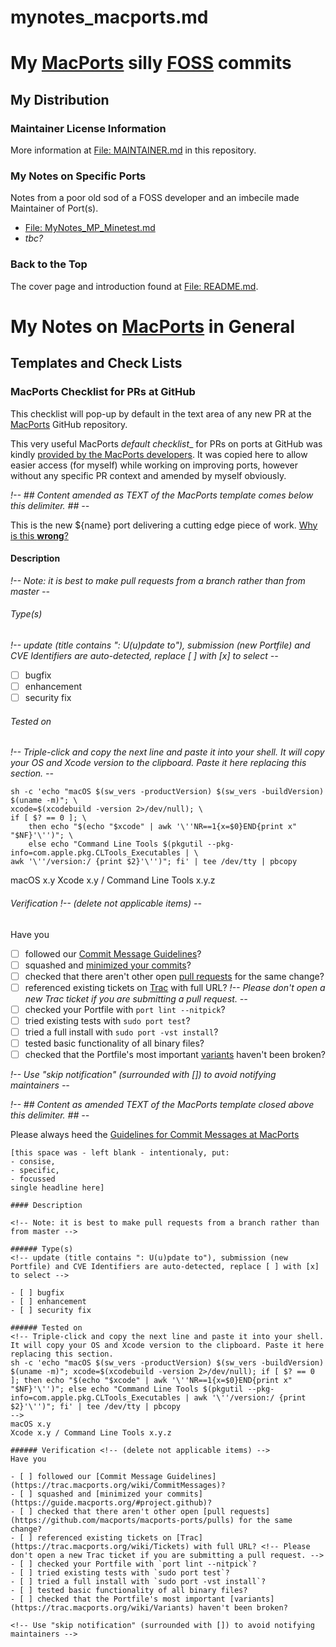 mynotes_macports.md
===================

# My [MacPorts](https://www.macports.org/) silly [FOSS](https://www.debian.org/intro/free) commits

## My Distribution

### Maintainer License Information

More information at [File: MAINTAINER.md](MAINTAINER.md) in this repository.

### My Notes on Specific Ports

Notes from a poor old sod of a FOSS developer and an imbecile made Maintainer of Port(s).

- [File: MyNotes_MP_Minetest.md](mynotes_mp_minetest.md)
- _tbc?_


### Back to the Top

The cover page and introduction found at [File: README.md](README.md).


# My Notes on **[MacPorts](https://www.macports.org/)** in General

## Templates and Check Lists

### MacPorts Checklist for PRs at GitHub

This checklist will pop-up by default in the text area of any new PR at the
[MacPorts](https://guide.macports.org/#project.github) GitHub repository.

This very useful MacPorts _default checklist__ for PRs on ports at GitHub was kindly
[provided by the MacPorts developers](https://guide.macports.org/#project.github).
It was copied here to allow easier access (for myself) while working on improving ports,
however without any specific PR context and amended by myself obviously.

_!-- ## Content amended as TEXT of the MacPorts template comes below this delimiter. ## --_

This is the new ${name} port delivering a cutting edge piece of work. [Why is this **wrong**?](https://trac.macports.org/wiki/CommitMessages)

#### Description

_!-- Note: it is best to make pull requests from a branch rather than from master --_

###### Type(s)
_!-- update (title contains ": U(u)pdate to"), submission (new Portfile) and CVE Identifiers are auto-detected, replace [ ] with [x] to select --_

- [ ] bugfix
- [ ] enhancement
- [ ] security fix

###### Tested on
_!--
Triple-click and copy the next line and paste it into your shell. It will copy your OS and Xcode version to the clipboard. Paste it here replacing this section.
--_
```
sh -c 'echo "macOS $(sw_vers -productVersion) $(sw_vers -buildVersion) $(uname -m)"; \
xcode=$(xcodebuild -version 2>/dev/null); \
if [ $? == 0 ]; \
    then echo "$(echo "$xcode" | awk '\''NR==1{x=$0}END{print x" "$NF}'\'')"; \
    else echo "Command Line Tools $(pkgutil --pkg-info=com.apple.pkg.CLTools_Executables | \
awk '\''/version:/ {print $2}'\'')"; fi' | tee /dev/tty | pbcopy
```

macOS x.y
Xcode x.y / Command Line Tools x.y.z

###### Verification _!-- (delete not applicable items) --_
Have you

- [ ] followed our [Commit Message Guidelines](https://trac.macports.org/wiki/CommitMessages)?
- [ ] squashed and [minimized your commits](https://guide.macports.org/#project.github)?
- [ ] checked that there aren't other open [pull requests](https://github.com/macports/macports-ports/pulls) for the same change?
- [ ] referenced existing tickets on [Trac](https://trac.macports.org/wiki/Tickets) with full URL? _!-- Please don't open a new Trac ticket if you are submitting a pull request. --_
- [ ] checked your Portfile with `port lint --nitpick`?
- [ ] tried existing tests with `sudo port test`?
- [ ] tried a full install with `sudo port -vst install`?
- [ ] tested basic functionality of all binary files?
- [ ] checked that the Portfile's most important [variants](https://trac.macports.org/wiki/Variants) haven't been broken?

_!-- Use "skip notification" (surrounded with []) to avoid notifying maintainers --_

_!-- ## Content as amended TEXT of the MacPorts template closed above this delimiter. ## --_

Please always heed the [Guidelines for Commit Messages at MacPorts](https://trac.macports.org/wiki/CommitMessages)

<!-- ## Content of the MacPorts template comes below this delimiter. ## -->
```
[this space was - left blank - intentionaly, put:
- consise,
- specific,
- focussed
single headline here]

#### Description

<!-- Note: it is best to make pull requests from a branch rather than from master -->

###### Type(s)
<!-- update (title contains ": U(u)pdate to"), submission (new Portfile) and CVE Identifiers are auto-detected, replace [ ] with [x] to select -->

- [ ] bugfix
- [ ] enhancement
- [ ] security fix

###### Tested on
<!-- Triple-click and copy the next line and paste it into your shell. It will copy your OS and Xcode version to the clipboard. Paste it here replacing this section.
sh -c 'echo "macOS $(sw_vers -productVersion) $(sw_vers -buildVersion) $(uname -m)"; xcode=$(xcodebuild -version 2>/dev/null); if [ $? == 0 ]; then echo "$(echo "$xcode" | awk '\''NR==1{x=$0}END{print x" "$NF}'\'')"; else echo "Command Line Tools $(pkgutil --pkg-info=com.apple.pkg.CLTools_Executables | awk '\''/version:/ {print $2}'\'')"; fi' | tee /dev/tty | pbcopy
-->
macOS x.y
Xcode x.y / Command Line Tools x.y.z

###### Verification <!-- (delete not applicable items) -->
Have you

- [ ] followed our [Commit Message Guidelines](https://trac.macports.org/wiki/CommitMessages)?
- [ ] squashed and [minimized your commits](https://guide.macports.org/#project.github)?
- [ ] checked that there aren't other open [pull requests](https://github.com/macports/macports-ports/pulls) for the same change?
- [ ] referenced existing tickets on [Trac](https://trac.macports.org/wiki/Tickets) with full URL? <!-- Please don't open a new Trac ticket if you are submitting a pull request. -->
- [ ] checked your Portfile with `port lint --nitpick`?
- [ ] tried existing tests with `sudo port test`?
- [ ] tried a full install with `sudo port -vst install`?
- [ ] tested basic functionality of all binary files?
- [ ] checked that the Portfile's most important [variants](https://trac.macports.org/wiki/Variants) haven't been broken?

<!-- Use "skip notification" (surrounded with []) to avoid notifying maintainers -->
```
<!-- ## Content of the MacPorts template closed above this delimiter. ## -->
